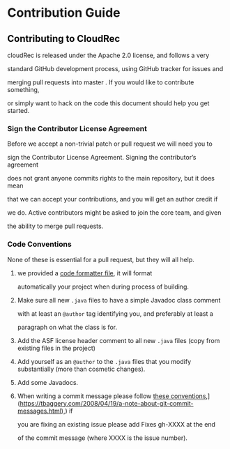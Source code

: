 # Contribution Guide

## <font style="color:#080808;background-color:#ffffff;">Contributing to CloudRec</font>
cloudRec is released under the Apache 2.0 license, and follows a very

standard GitHub development process, using GitHub tracker for issues and

merging pull requests into master . If you would like to contribute something,

or simply want to hack on the code this document should help you get started.

### Sign the Contributor License Agreement
Before we accept a non-trivial patch or pull request we will need you to

sign the Contributor License Agreement. Signing the contributor’s agreement

does not grant anyone commits rights to the main repository, but it does mean

that we can accept your contributions, and you will get an author credit if

we do. Active contributors might be asked to join the core team, and given

the ability to merge pull requests.

### <font style="color:#080808;background-color:#ffffff;">Code Conventions</font>
None of these is essential for a pull request, but they will all help.

1. we provided a [code formatter file](tools/Formatter.xml), it will format

   automatically your project when during process of building.

2. Make sure all new `.java` files to have a simple Javadoc class comment

   with at least an `@author` tag identifying you, and preferably at least a

   paragraph on what the class is for.

3. Add the ASF license header comment to all new `.java` files (copy from existing files in the project)

4. Add yourself as an `@author` to the `.java` files that you modify substantially (more than cosmetic changes).

5. Add some Javadocs.

6. When writing a commit message please follow [these conventions]([https://tbaggery.com/2008/04/19/a-note-about-git-commit-messages.html),](https://tbaggery.com/2008/04/19/a-note-about-git-commit-messages.html),) if

   you are fixing an existing issue please add Fixes gh-XXXX at the end

   of the commit message (where XXXX is the issue number).

 


